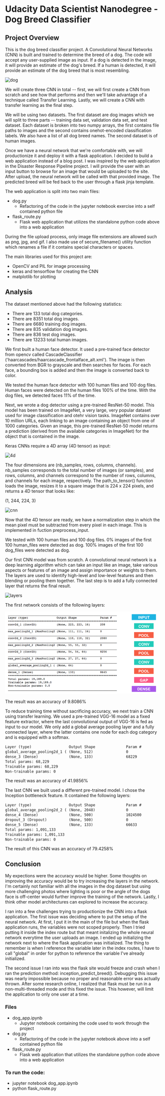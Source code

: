 # Udacity Data Scientist Nanodegree - Dog Breed Classifier

## Project Overview

This is the dog breed classifier project. A Convolutional Neural Networks (CNN) is built and trained to determine the breed of a dog. The code will accept any user-supplied image as input. If a dog is detected in the image, it will provide an estimate of the dog's breed. If a human is detected, it will provide an estimate of the dog breed that is most resembling. 

![dog](https://miro.medium.com/max/888/1*33Xfm4y3O7iTFWY4zrZnNQ.png)

We will create three CNN in total -- first, we will first create a CNN from scratch and see how that performs and then we'll take advantage of a technique called Transfer Learning. Lastly, we will create a CNN with transfer learning as the final step.

We will be using two datasets. The first dataset are dog images which we will split to three parts -- training data set, validation data set, and test dataset. Each dataset is broken into two numpy arrays, the first contains file paths to images and the second contains onehot-encoded classification labels. We also have a list of all dog breed names. The second dataset is of human images. 

Once we have a neural network that we're comfortable with, we will productionize it and deploy it with a flask application. I decided to build a web application instead of a blog post. I was inspired by the web application in the Disaster Response Pipeline project. I will provide the user with an input button to browse for an image that would be uploaded to the site. After upload, the neural network will be called with that provided image. The predicted breed will be fed back to the user through a flask jinja template.

The web application is split into two main files:
* dog.py
    * Refactoring of the code in the jupyter notebook exercise into a self contained python file
* flask_route.py
    * Flask web application that utilizes the standalone python code above into a web application

During the file upload process, only image file extensions are allowed such as png, jpg, and gif. I also made use of secure_filename() utility function which renames a file if it contains special characters or spaces.

The main libraries used for this project are:
* OpenCV and PIL for image processing
* keras and tensorflow for creating the CNN
* matplotlib for plotting

## Analysis

The dataset mentioned above had the following statistics:

* There are 133 total dog categories.
* There are 8351 total dog images.
* There are 6680 training dog images.
* There are 835 validation dog images.
* There are 836 test dog images.
* There are 13233 total human images.

We first built a human face detector. It used a pre-trained face detector from opencv called CascadeClassifier ('haarcascades/haarcascade_frontalface_alt.xml'). The image is then converted from BGR to grayscale and then searches for faces. For each face, a bounding box is added and then the image is converted back to color.

We tested the human face detector with 100 human files and 100 dog files. Human faces were detected on the human files 100% of the time. With the dog files, we detected faces 11% of the time.

Next, we wrote a dog detector using a pre-trained ResNet-50 model. This model has been trained on ImageNet, a very large, very popular dataset used for image classification and otehr vision tasks. ImageNet contains over 10 million URLs, each linking to an image containing an object from one of 1000 categories. Given an image, this pre-trained ResNet-50 model returns a prediction (derived from the available categories in ImageNet) for the object that is contained in the image.

Keras CNNs require a 4D array (4D tensor) as input:

![4d](https://www.tutorialspoint.com/tensorflow/images/tensor_data_structure.jpg)

The four dimensions are (nb_samples, rows, columns, channels). nb_samples corresponds to the total number of images (or samples), and rows, columns, and channels correspond to the number of rows, columns, and channels for each image, respectively. The path_to_tensor() function loads the image, resizes it to a square image that is 224 x 224 pixels, and returns a 4D tensor that looks like:

(1, 244, 224, 3)

![cnn](https://miro.medium.com/max/408/1*jNOmERWFNSDugvcvykMfQQ.jpeg)

Now that the 4D tensor are ready, we have a normalization step in which the mean pixel must be subtracted from every pixel in each image. This is implemented in fuction preprocess_input.

We tested with 100 human files and 100 dog files. 0% images of the first 100 human_files were detected as dog. 100% images of the first 100 dog_files were detected as dog.

Our first CNN model was from scratch. A convolutional neural network is a deep learning algorithm which can take an input like an image, take various aspects or features of an image and assign importance or weights to them. The layers are used to identify high-level and low-level features and then blending or pooling them together. The last step is to add a fully connected layer that returns the final result.

![layers](https://miro.medium.com/max/1255/1*vkQ0hXDaQv57sALXAJquxA.jpeg)

The first network consists of the following layers:

![cnn](https://github.com/elok/DSND_Capstone/raw/377791701997969e07bc4be455fd31e7219bb5c9/images/sample_cnn.png)

The result was an accuracy of 9.8086%

To reduce training time without sacrificing accuracy, we next train a CNN using transfer learning. We used a pre-trained VGG-16 model as a fixed feature extractor, where the last convolutional output of VGG-16 is fed as input to our model. We only add a global average pooling layer and a fully connected layer, where the latter contains one node for each dog category and is equipped with a softmax.

```
Layer (type)                 Output Shape              Param #   
global_average_pooling2d_1 ( (None, 512)               0         
dense_3 (Dense)              (None, 133)               68229     
Total params: 68,229
Trainable params: 68,229
Non-trainable params: 0
```

The result was an accuracy of 41.9856%

The last CNN we built used a different pre-trained model. I chose the Inception bottleneck feature. It contained the following layers:

```
Layer (type)                 Output Shape              Param #   
global_average_pooling2d_2 ( (None, 2048)              0         
dense_4 (Dense)              (None, 500)               1024500   
dropout_3 (Dropout)          (None, 500)               0         
dense_5 (Dense)              (None, 133)               66633     
Total params: 1,091,133
Trainable params: 1,091,133
Non-trainable params: 0
```

The result of this CNN was an accuracy of 79.4258%

## Conclusion

My expections were the accuracy would be higher. Some thoughts on improving the accuracy would be to try increasing the layers in the network. I'm certainly not familiar with all the images in the dog dataset but using more challenging photos where lighting is poor or the angle of the dogs face is off-center would further improve the training of the network. Lastly, I think other model architectures can explored to increase the accuracy.

I ran into a few challenges trying to productionize the CNN into a flask application. The first issue was deciding where to put the setup of the neural network. At first, I put it in the main of the file but when the flask application runs, the variables were not scoped properly. Then I tried putting it inside the index route but that meant initalizing the whole neural network everytime the user uploads an image. I ended up initializing the network next to where the flask application was initialized. The thing to remember is when I reference the variable later in the index routes, I have to call "global" in order for python to reference the variable I've already initialized.

The second issue I ran into was the flask site would freeze and crash when I ran the prediction method: inception_predict_breed(). Debugging this issue was nearly impossible because no proper and reasonable error was actually thrown. After some research online, I realized that flask must be run in a non-multi-threaded mode and this fixed the issue. This however, will limit the application to only one user at a time. 

### Files
* dog_app.ipynb
    * Jupyter notebook containing the code used to work through the project
* dog.py
    * Refactoring of the code in the jupyter notebook above into a self contained python file
* flask_route.py
    * Flask web application that utilizes the standalone python code above into a web application
    
### To run the code:
- jupyter notebook dog_app.ipynb
- python flask_route.py
